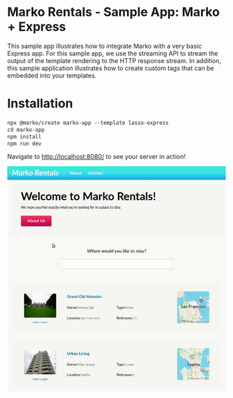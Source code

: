 Marko Rentals - Sample App: Marko + Express
======================================

This sample app illustrates how to integrate Marko with a very basic Express app. For this sample app, we use the streaming API to stream the output of the template rendering to the HTTP response stream. In addition, this sample application illustrates how to create custom tags that can be embedded into your templates.

# Installation

```
npx @marko/create marko-app --template lasso-express 
cd marko-app
npm install
npm run dev
```

Navigate to [http://localhost:8080/](http://localhost:8080/) to see your server in action!

![marko rentals gif](marko-rentals.gif)
